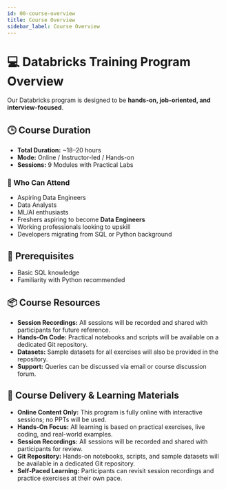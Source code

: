 ```yaml
---
id: 00-course-overview
title: Course Overview
sidebar_label: Course Overview
---
```


# 💻 Databricks Training Program Overview

Our Databricks program is designed to be **hands-on, job-oriented, and interview-focused**. 

## 🕒 Course Duration
- **Total Duration:** ~18–20 hours
- **Mode:** Online / Instructor-led / Hands-on
- **Sessions:** 9 Modules with Practical Labs

### 👥 Who Can Attend
- Aspiring Data Engineers
- Data Analysts
- ML/AI enthusiasts
- Freshers aspiring to become **Data Engineers**
- Working professionals looking to upskill
- Developers migrating from SQL or Python background

## 🔑 Prerequisites
- Basic SQL knowledge
- Familiarity with Python recommended

## 📦 Course Resources

- **Session Recordings:** All sessions will be recorded and shared with participants for future reference.  
- **Hands-On Code:** Practical notebooks and scripts will be available on a dedicated Git repository.  
- **Datasets:** Sample datasets for all exercises will also be provided in the repository.  
- **Support:** Queries can be discussed via email or course discussion forum.

## 📖 Course Delivery & Learning Materials

- **Online Content Only:** This program is fully online with interactive sessions; no PPTs will be used.  
- **Hands-On Focus:** All learning is based on practical exercises, live coding, and real-world examples.  
- **Session Recordings:** All sessions will be recorded and shared with participants for review.  
- **Git Repository:** Hands-on notebooks, scripts, and sample datasets will be available in a dedicated Git repository.  
- **Self-Paced Learning:** Participants can revisit session recordings and practice exercises at their own pace.
